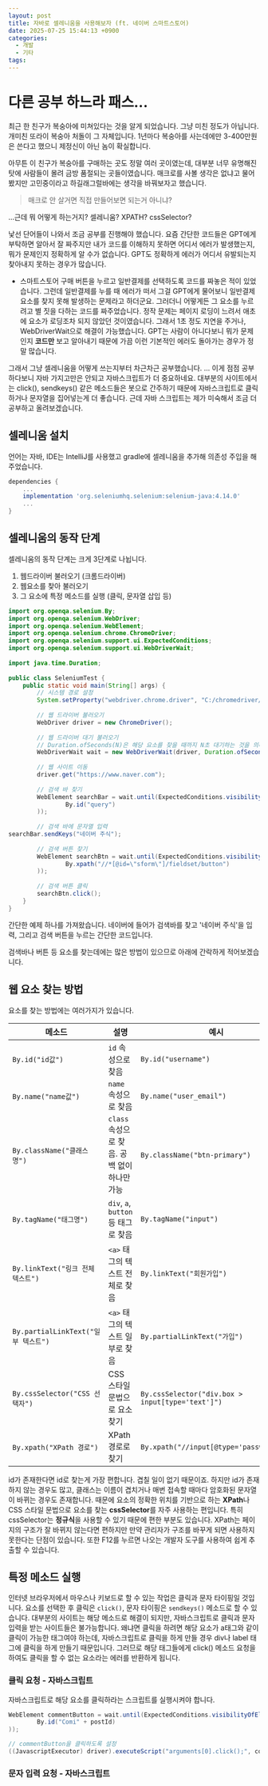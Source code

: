 ```yaml
---
layout: post
title: 자바로 셀레니움을 사용해보자 (ft. 네이버 스마트스토어)
date: 2025-07-25 15:44:13 +0900
categories:
  - 개발
  - 기타
tags:
---
```

# 다른 공부 하느라 패스...

최근 한 친구가 복숭아에 미쳐있다는 것을 알게 되었습니다. 그냥 미친 정도가 아닙니다. 개미친 또라이 복숭아 처돌이 그 자체입니다. 1년마다 복숭아를 사는데에만 3-400만원은 쓴다고 했으니 제정신이 아닌 놈이 확실합니다. 

아무튼 이 친구가 복숭아를 구매하는 곳도 정말 여러 곳이였는데, 대부분 너무 유명해진 탓에 사람들이 몰려 금방 품절되는 곳들이였습니다. 매크로를 사볼 생각은 없냐고 물어봤지만 고민중이라고 하길래그럴바에는 생각을 바꿔보자고 했습니다.

> 매크로 안 살거면 직접 만들어보면 되는거 아니냐?

...근데 뭐 어떻게 하는거지? 셀레니움? XPATH? cssSelector?

낯선 단어들이 나와서 조금 공부를 진행해야 했습니다. 요즘 간단한 코드들은 GPT에게 부탁하면 알아서 잘 짜주지만 내가 코드를 이해하지 못하면 어디서 에러가 발생했는지, 뭐가 문제인지 정확하게 알 수가 없습니다. GPT도 정확하게 에러가 어디서 유발되는지 찾아내지 못하는 경우가 많습니다.

- 스마트스토어 구매 버튼을 누르고 일반결제를 선택하도록 코드를 짜놓은 적이 있었습니다. 그런데 일반결제를 누를 때 에러가 떠서 그걸 GPT에게 물어보니 일반결제 요소를 찾지 못해 발생하는 문제라고 하더군요. 그러더니 어떻게든 그 요소를 누르려고 별 짓을 다하는 코드를 짜주었습니다. 정작 문제는 페이지 로딩이 느려서 애초에 요소가 로딩조차 되지 않았던 것이였습니다. 그래서 1초 정도 지연을 주거나, WebDriverWait으로 해결이 가능했습니다. GPT는 사람이 아니다보니 뭐가 문제인지 **코드만** 보고 알아내기 때문에 가끔 이런 기본적인 에러도 돌아가는 경우가 정말 많습니다. 

그래서 그냥 셀레니움을 어떻게 쓰는지부터 차근차근 공부했습니다. 
... 이게 점점 공부하다보니 자바 가지고만은 안되고 자바스크립트가 더 중요하네요. 대부분의 사이트에서는 click(), sendkeys() 같은 메소드들은 봇으로 간주하기 때문에 자바스크립트로 클릭하거나 문자열을 집어넣는게 더 좋습니다. 근데 자바 스크립트는 제가 미숙해서 조금 더 공부하고 올려보겠습니다.
## 셀레니움 설치

언어는 자바, IDE는 IntelliJ를 사용했고 gradle에 셀레니움을 추가해 의존성 주입을 해주었습니다.

```gradle
dependencies {
	...
	implementation 'org.seleniumhq.selenium:selenium-java:4.14.0'
	...
}
```

## 셀레니움의 동작 단계
셀레니움의 동작 단계는 크게 3단계로 나뉩니다.

 1. 웹드라이버 불러오기 (크롬드라이버)
 2. 웹요소를 찾아 불러오기
 3. 그 요소에 특정 메소드를 실행 (클릭, 문자열 삽입 등)

```java
import org.openqa.selenium.By;  
import org.openqa.selenium.WebDriver;  
import org.openqa.selenium.WebElement;  
import org.openqa.selenium.chrome.ChromeDriver;  
import org.openqa.selenium.support.ui.ExpectedConditions;  
import org.openqa.selenium.support.ui.WebDriverWait;  
  
import java.time.Duration;  
  
public class SeleniumTest {  
    public static void main(String[] args) {  
        // 시스템 경로 설정  
        System.setProperty("webdriver.chrome.driver", "C:/chromedriver/chromedriver.exe");  
  
        // 웹 드라이버 불러오기  
        WebDriver driver = new ChromeDriver();  
  
        // 웹 드라이버 대기 불러오기  
        // Duration.ofSeconds(N)은 해당 요소를 찾을 때까지 N초 대기하는 것을 의미
        WebDriverWait wait = new WebDriverWait(driver, Duration.ofSeconds(30));  
  
        // 웹 사이트 이동  
        driver.get("https://www.naver.com");  
  
        // 검색 바 찾기  
        WebElement searchBar = wait.until(ExpectedConditions.visibilityOfElementLocated(  
                By.id("query")  
        ));  
  
        // 검색 바에 문자열 입력   
searchBar.sendKeys("네이버 주식");  
  
        // 검색 버튼 찾기  
        WebElement searchBtn = wait.until(ExpectedConditions.visibilityOfElementLocated(  
                By.xpath("//*[@id=\"sform\"]/fieldset/button")  
        ));  
  
        // 검색 버튼 클릭  
        searchBtn.click();  
    }  
}
```

간단한 예제 하나를 가져왔습니다. 네이버에 들어가 검색바를 찾고 '네이버 주식'을 입력, 그리고 검색 버튼을 누르는 간단한 코드입니다.

검색바나 버튼 등 요소를 찾는데에는 많은 방법이 있으므로 아래에 간락하게 적어보겠습니다.

## 웹 요소 찾는 방법

요소를 찾는 방법에는 여러가지가 있습니다. 

|메소드|설명|예시|
|---|---|---|
|`By.id("id값")`|`id` 속성으로 찾음|`By.id("username")`|
|`By.name("name값")`|`name` 속성으로 찾음|`By.name("user_email")`|
|`By.className("클래스명")`|`class` 속성으로 찾음. 공백 없이 하나만 가능|`By.className("btn-primary")`|
|`By.tagName("태그명")`|`div`, `a`, `button` 등 태그로 찾음|`By.tagName("input")`|
|`By.linkText("링크 전체 텍스트")`|`<a>` 태그의 텍스트 전체로 찾음|`By.linkText("회원가입")`|
|`By.partialLinkText("일부 텍스트")`|`<a>` 태그의 텍스트 일부로 찾음|`By.partialLinkText("가입")`|
|`By.cssSelector("CSS 선택자")`|CSS 스타일 문법으로 요소 찾기|`By.cssSelector("div.box > input[type='text']")`|
|`By.xpath("XPath 경로")`|XPath 경로로 찾기|`By.xpath("//input[@type='password']")`|

id가 존재한다면 id로 찾는게 가장 편합니다. 겹칠 일이 없기 때문이죠. 하지만 id가 존재하지 않는 경우도 많고, 클래스는 이름이 겹치거나 매번 접속할 때마다 암호화된 문자열이 바뀌는 경우도 존재합니다. 때문에 요소의 정확한 위치를 기반으로 하는 **XPath**나 CSS 스타일 문법으로 요소를 찾는 **cssSelector**를 자주 사용하는 편입니다. 특히 cssSelector는 **정규식**을 사용할 수 있기 때문에 편한 부분도 있습니다. XPath는 페이지의 구조가 잘 바뀌지 않는다면 편하지만 만약 관리자가 구조를 바꾸게 되면 사용하지 못한다는 단점이 있습니다. 또한 F12를 누르면 나오는 개발자 도구를 사용하여 쉽게 추출할 수 있습니다.

## 특정 메소드 실행

인터넷 브라우저에서 마우스나 키보드로 할 수 있는 작업은 클릭과 문자 타이핑일 것입니다. 요소를 선택한 후 클릭은 `click()`, 문자 타이핑은 `sendkeys()` 메소드로 할 수 있습니다. 대부분의 사이트는 해당 메소드로 해결이 되지만, 자바스크립트로 클릭과 문자 입력을 받는 사이트들은 불가능합니다. 왜냐면 클릭을 하려면 해당 요소가 a태그와 같이 클릭이 가능한 태그여야 하는데, 자바스크립트로 클릭을 하게 만들 경우 div나 label 태그에 클릭을 하게 만들기 때문입니다. 그러므로 해당 태그들에게 click() 메소드 요청을 하여도 클릭을 할 수 없는 요소라는 에러를 반환하게 됩니다.

### 클릭 요청 - 자바스크립트

자바스크립트로 해당 요소를 클릭하라는 스크립트를 실행시켜야 합니다.

```java
WebElement commentButton = wait.until(ExpectedConditions.visibilityOfElementLocated(  
        By.id("Comi" + postId)  
));

// commentButton을 클릭하도록 설정
((JavascriptExecutor) driver).executeScript("arguments[0].click();", commentButton);
```

### 문자 입력 요청 - 자바스크립트
